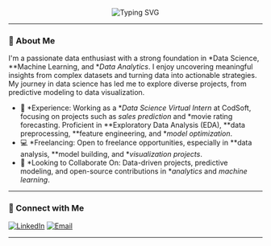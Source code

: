 <p align="center">
  <img src="https://readme-typing-svg.demolab.com?font=Fira+Code&size=24&pause=1000&color=F7591D&width=435&lines=Hi,+I+am+Deepika+Singh;Welcome+to+my+GitHub+Profile!" alt="Typing SVG" />
</p>

---

### 👋 About Me
I'm a passionate data enthusiast with a strong foundation in *Data Science, **Machine Learning, and **Data Analytics*. I enjoy uncovering meaningful insights from complex datasets and turning data into actionable strategies. My journey in data science has led me to explore diverse projects, from predictive modeling to data visualization.

- 💼 *Experience: Working as a **Data Science Virtual Intern* at CodSoft, focusing on projects such as *sales prediction* and *movie rating forecasting. Proficient in **Exploratory Data Analysis (EDA), **data preprocessing, **feature engineering, and **model optimization*.
- 💻 *Freelancing: Open to freelance opportunities, especially in **data analysis, **model building, and **visualization projects*.
- 💞️ *Looking to Collaborate On: Data-driven projects, predictive modeling, and open-source contributions in **analytics* and *machine learning*.


---

### 🔗 Connect with Me
[![LinkedIn](https://img.shields.io/badge/LinkedIn-Connect-blue?style=flat&logo=linkedin)](https://www.linkedin.com/in/deepikads/) 
[![Email](https://img.shields.io/badge/Email-sdeepika6232@gmail.com-orange?style=flat&logo=gmail)](mailto:sdeepika6232@gmail.com)

---
